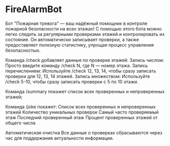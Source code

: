 # FireAlarmBot

Бот "Пожарная тревога" — ваш надёжный помощник в контроле пожарной безопасности на всех этажах!
С помощью этого бота можно легко следить за регулярными проверками этажей и контролировать их состояние.
Он автоматически записывает проверки, а также предоставляет полезную статистику, упрощая процесс управления безопасностью.

Команда /check добавляет данные по проверке этажей:
	Запись числом: Просто введите команду /check N, где N — номер этажа.
	Запись перечислением: Используйте /check 12, 13, 14, чтобы сразу записать проверки для 12, 13, 14 этажей.
	Запись множеством: Используйте /check 5-10, чтобы сразу записать проверки с 5 по 10 этажи.

Команда /summary покажет cписок всех проверенных и непроверенных этажей;

Команда /joke покажет:
	Список всех проверенных и непроверенных этажей
	Количество уникальных проверок
	Самый часто проверяемый этаж
	Последний проверенный этаж
	Процент проверенных этажей от общего числа

Автоматическая очистка
	Все данные о проверках сбрасываются через час для поддержания актуальности информации.
